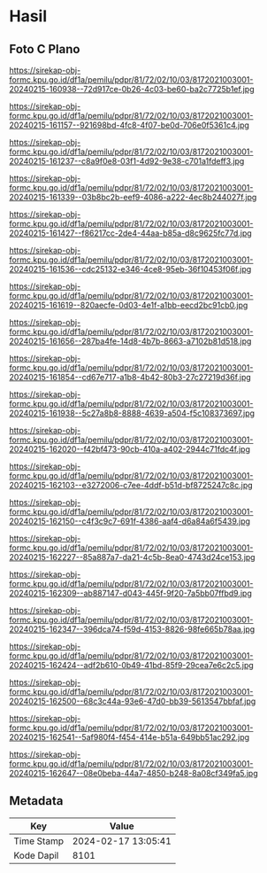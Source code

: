# Hasil

## Foto C Plano

https://sirekap-obj-formc.kpu.go.id/df1a/pemilu/pdpr/81/72/02/10/03/8172021003001-20240215-160938--72d917ce-0b26-4c03-be60-ba2c7725b1ef.jpg

https://sirekap-obj-formc.kpu.go.id/df1a/pemilu/pdpr/81/72/02/10/03/8172021003001-20240215-161157--921698bd-4fc8-4f07-be0d-706e0f5361c4.jpg

https://sirekap-obj-formc.kpu.go.id/df1a/pemilu/pdpr/81/72/02/10/03/8172021003001-20240215-161237--c8a9f0e8-03f1-4d92-9e38-c701a1fdeff3.jpg

https://sirekap-obj-formc.kpu.go.id/df1a/pemilu/pdpr/81/72/02/10/03/8172021003001-20240215-161339--03b8bc2b-eef9-4086-a222-4ec8b244027f.jpg

https://sirekap-obj-formc.kpu.go.id/df1a/pemilu/pdpr/81/72/02/10/03/8172021003001-20240215-161427--f86217cc-2de4-44aa-b85a-d8c9625fc77d.jpg

https://sirekap-obj-formc.kpu.go.id/df1a/pemilu/pdpr/81/72/02/10/03/8172021003001-20240215-161536--cdc25132-e346-4ce8-95eb-36f10453f06f.jpg

https://sirekap-obj-formc.kpu.go.id/df1a/pemilu/pdpr/81/72/02/10/03/8172021003001-20240215-161619--820aecfe-0d03-4e1f-a1bb-eecd2bc91cb0.jpg

https://sirekap-obj-formc.kpu.go.id/df1a/pemilu/pdpr/81/72/02/10/03/8172021003001-20240215-161656--287ba4fe-14d8-4b7b-8663-a7102b81d518.jpg

https://sirekap-obj-formc.kpu.go.id/df1a/pemilu/pdpr/81/72/02/10/03/8172021003001-20240215-161854--cd67e717-a1b8-4b42-80b3-27c27219d36f.jpg

https://sirekap-obj-formc.kpu.go.id/df1a/pemilu/pdpr/81/72/02/10/03/8172021003001-20240215-161938--5c27a8b8-8888-4639-a504-f5c108373697.jpg

https://sirekap-obj-formc.kpu.go.id/df1a/pemilu/pdpr/81/72/02/10/03/8172021003001-20240215-162020--f42bf473-90cb-410a-a402-2944c71fdc4f.jpg

https://sirekap-obj-formc.kpu.go.id/df1a/pemilu/pdpr/81/72/02/10/03/8172021003001-20240215-162103--e3272006-c7ee-4ddf-b51d-bf8725247c8c.jpg

https://sirekap-obj-formc.kpu.go.id/df1a/pemilu/pdpr/81/72/02/10/03/8172021003001-20240215-162150--c4f3c9c7-691f-4386-aaf4-d6a84a6f5439.jpg

https://sirekap-obj-formc.kpu.go.id/df1a/pemilu/pdpr/81/72/02/10/03/8172021003001-20240215-162227--85a887a7-da21-4c5b-8ea0-4743d24ce153.jpg

https://sirekap-obj-formc.kpu.go.id/df1a/pemilu/pdpr/81/72/02/10/03/8172021003001-20240215-162309--ab887147-d043-445f-9f20-7a5bb07ffbd9.jpg

https://sirekap-obj-formc.kpu.go.id/df1a/pemilu/pdpr/81/72/02/10/03/8172021003001-20240215-162347--396dca74-f59d-4153-8826-98fe665b78aa.jpg

https://sirekap-obj-formc.kpu.go.id/df1a/pemilu/pdpr/81/72/02/10/03/8172021003001-20240215-162424--adf2b610-0b49-41bd-85f9-29cea7e6c2c5.jpg

https://sirekap-obj-formc.kpu.go.id/df1a/pemilu/pdpr/81/72/02/10/03/8172021003001-20240215-162500--68c3c44a-93e6-47d0-bb39-5613547bbfaf.jpg

https://sirekap-obj-formc.kpu.go.id/df1a/pemilu/pdpr/81/72/02/10/03/8172021003001-20240215-162541--5af980f4-f454-414e-b51a-649bb51ac292.jpg

https://sirekap-obj-formc.kpu.go.id/df1a/pemilu/pdpr/81/72/02/10/03/8172021003001-20240215-162647--08e0beba-44a7-4850-b248-8a08cf349fa5.jpg


## Metadata

| Key        | Value               |
| ---------- | ------------------- |
| Time Stamp | 2024-02-17 13:05:41 |
| Kode Dapil | 8101                |



